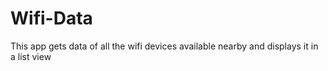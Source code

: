# Wifi-Data
This app gets data of all the wifi devices available nearby and displays it in a list view
